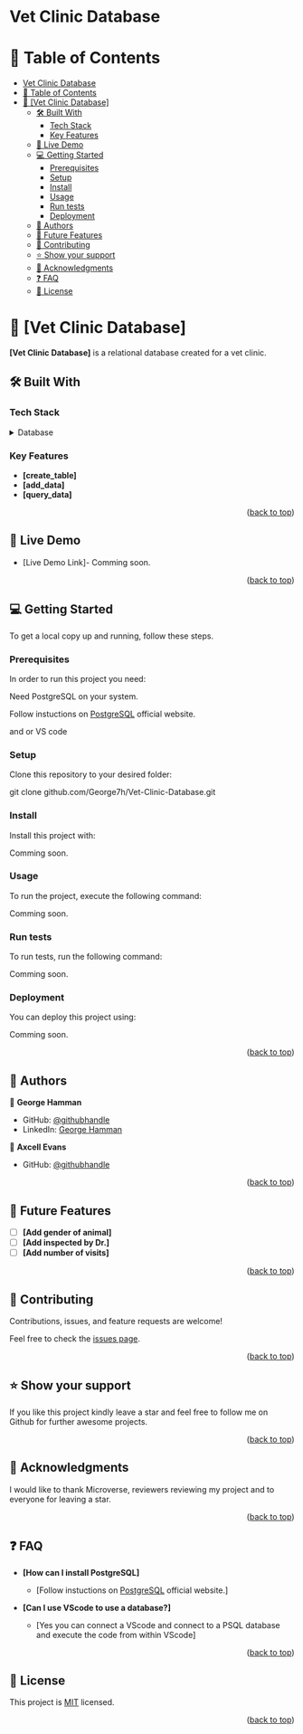 # Vet Clinic Database

<a name="readme-top"></a>

# 📗 Table of Contents

- [Vet Clinic Database](#vet-clinic-database)
- [📗 Table of Contents](#-table-of-contents)
- [📖 \[Vet Clinic Database\] ](#-vet-clinic-database-)
  - [🛠 Built With ](#-built-with-)
    - [Tech Stack ](#tech-stack-)
    - [Key Features ](#key-features-)
  - [🚀 Live Demo ](#-live-demo-)
  - [💻 Getting Started ](#-getting-started-)
    - [Prerequisites](#prerequisites)
    - [Setup](#setup)
    - [Install](#install)
    - [Usage](#usage)
    - [Run tests](#run-tests)
    - [Deployment](#deployment)
  - [👥 Authors ](#-authors-)
  - [🔭 Future Features ](#-future-features-)
  - [🤝 Contributing ](#-contributing-)
  - [⭐️ Show your support ](#️-show-your-support-)
  - [🙏 Acknowledgments ](#-acknowledgments-)
  - [❓ FAQ ](#-faq-)
  - [📝 License ](#-license-)

# 📖 [Vet Clinic Database] <a name="about-project"></a>

**[Vet Clinic Database]** is a relational database created for a vet clinic.

## 🛠 Built With <a name="built-with"></a>

### Tech Stack <a name="tech-stack"></a>

<details>
<summary>Database</summary>
  <ul>
    <li><a href="https://www.postgresql.org/">PostgreSQL</a></li>
  </ul>
</details>


### Key Features <a name="key-features"></a>


- **[create_table]**
- **[add_data]**
- **[query_data]**

<p align="right">(<a href="#readme-top">back to top</a>)</p>


## 🚀 Live Demo <a name="live-demo"></a>

- [Live Demo Link]- Comming soon.

<p align="right">(<a href="#readme-top">back to top</a>)</p>


## 💻 Getting Started <a name="getting-started"></a>

To get a local copy up and running, follow these steps.

### Prerequisites

In order to run this project you need:

Need PostgreSQL on your system.

Follow instuctions on [PostgreSQL](https://www.postgresql.org/download/) official website.

and or VS code

### Setup

Clone this repository to your desired folder:

git clone github.com/George7h/Vet-Clinic-Database.git

### Install

Install this project with:

Comming soon.

### Usage

To run the project, execute the following command:

Comming soon.

### Run tests

To run tests, run the following command:

Comming soon.

### Deployment

You can deploy this project using:

Comming soon.

<p align="right">(<a href="#readme-top">back to top</a>)</p>


## 👥 Authors <a name="authors"></a>

👤 **George Hamman**

- GitHub: [@githubhandle](https://github.com/George7h)
- LinkedIn: <a href="https://www.linkedin.com/in/george-hamman-95b98224b/">George Hamman</a>

👤 **Axcell Evans**

- GitHub: [@githubhandle](https://github.com/axcell-0)


<p align="right">(<a href="#readme-top">back to top</a>)</p>


## 🔭 Future Features <a name="future-features"></a>

- [ ] **[Add gender of animal]**
- [ ] **[Add inspected by Dr.]**
- [ ] **[Add number of visits]**

<p align="right">(<a href="#readme-top">back to top</a>)</p>


## 🤝 Contributing <a name="contributing"></a>

Contributions, issues, and feature requests are welcome!

Feel free to check the [issues page](../../issues/).

<p align="right">(<a href="#readme-top">back to top</a>)</p>


## ⭐️ Show your support <a name="support"></a>

If you like this project kindly leave a star and feel free to follow me on Github for further awesome projects.

<p align="right">(<a href="#readme-top">back to top</a>)</p>


## 🙏 Acknowledgments <a name="acknowledgements"></a>

I would like to thank Microverse, reviewers reviewing my project and to everyone for leaving a star.

<p align="right">(<a href="#readme-top">back to top</a>)</p>

## ❓ FAQ <a name="faq"></a>

- **[How can I install PostgreSQL]**

  - [Follow instuctions on [PostgreSQL](https://www.postgresql.org/download/) official website.]

- **[Can I use VScode to use a database?]**

  - [Yes you can connect a VScode and connect to a PSQL database and execute the code from within VScode]

<p align="right">(<a href="#readme-top">back to top</a>)</p>


## 📝 License <a name="license"></a>

This project is [MIT](./LICENSE) licensed.

<p align="right">(<a href="#readme-top">back to top</a>)</p>